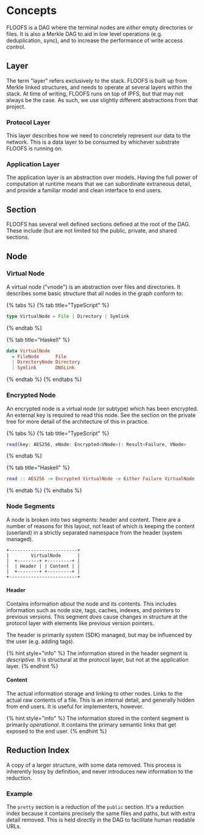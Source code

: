 # Concepts

FLOOFS is a DAG where the terminal nodes are _either_ empty directories or files. It is also a Merkle DAG to aid in low level operations \(e.g. deduplication, sync\), and to increase the performance of write access control.

## Layer

The term "layer" refers exclusively to the stack. FLOOFS is built up from Merkle linked structures, and needs to operate at several layers within the stack. At time of writing, FLOOFS runs on top of IPFS, but that may not always be the case. As such, we use slightly different abstractions from that project.

### Protocol Layer

This layer describes how we need to concretely represent our data to the network. This is a data layer to be consumed by whichever substrate FLOOFS is running on.

### Application Layer

The application layer is an abstraction over models. Having the full power of computation at runtime means that we can subordinate extraneous detail, and provide a familiar model and clean interface to end users.

## Section

FLOOFS has several well defined sections defined at the root of the DAG. These include \(but are not limited to\) the public, private, and shared sections.

## Node 

### Virtual Node

A virtual node \("vnode"\) is an abstraction over files and directories. It describes some basic structure that all nodes in the graph conform to:

{% tabs %}
{% tab title="TypeScript" %}
```typescript
type VirtualNode = File | Directory | Symlink
```
{% endtab %}

{% tab title="Haskell" %}
```haskell
data VirtualNode
  = FileNode      File
  | DirectoryNode Directory
  | Symlink       DNSLink
```
{% endtab %}
{% endtabs %}

### Encrypted Node

An encrypted node is a virtual node \(or subtype\) which has been encrypted. An external key is required to read this node. See the section on the private tree for more detail of the architecture of this in practice.

{% tabs %}
{% tab title="TypeScript" %}
```typescript
read(key: AES256, eNode: Encrypted<VNode>): Result<Failure, VNode>
```
{% endtab %}

{% tab title="Haskell" %}
```haskell
read :: AES256 -> Encrypted VirtualNode -> Either Failure VirtualNode
```
{% endtab %}
{% endtabs %}

### Node Segments

A node is broken into two segments: header and content. There are a number of reasons for this layout, not least of which is keeping the content \(userland\) in a strictly separated namespace from the header \(system managed\).

```text
+-------------------------+
|        VirtualNode      |
|  +--------+ +---------+ |
|  | Header | | Content | |
|  +--------+ +---------+ |
+-------------------------+
```

#### Header

Contains information _about_ the node and its contents. This includes information such as node size, tags, caches, indexes, and pointers to previous versions. This segment _does_ cause changes in structure at the protocol layer with elements like previous version pointers.

The header is primarily system \(SDK\) managed, but may be influenced by the user \(e.g. adding tags\).

{% hint style="info" %}
The information stored in the header segment is _descriptive._ It is structural at the protocol layer, but not at the application layer.
{% endhint %}

#### Content

The actual information storage and linking to other nodes. Links to the actual raw contents of a file. This is an internal detail, and generally hidden from end users. It is useful for implementers, however.

{% hint style="info" %}
The information stored in the content segment is primarily _operational._ It contains the primary semantic links that get exposed to the end user.
{% endhint %}

## Reduction Index

A copy of a larger structure, with some data removed. This process is inherently lossy by definition, and never introduces new information to the reduction.

### Example

The `pretty` section is a reduction of the `public` section. It's a reduction index because it contains precisely the same files and paths, but with extra detail removed. This is held directly in the DAG to facilitate human readable URLs.

